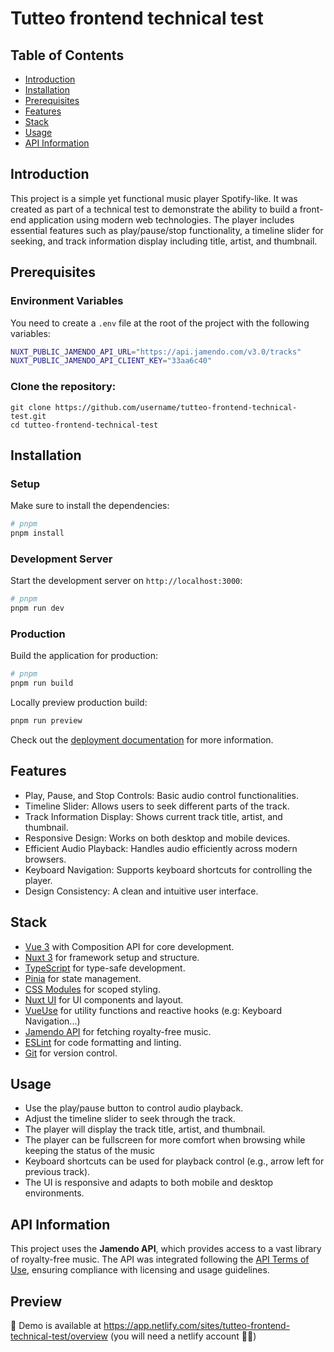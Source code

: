 # Tutteo frontend technical test

## Table of Contents
- [Introduction](#introduction)
- [Installation](#setup)
- [Prerequisites](#prerequisites)
- [Features](#features)
- [Stack](#stack)
- [Usage](#usage)
- [API Information](#api-information)

## Introduction
This project is a simple yet functional music player Spotify-like. It was created as part of a technical test to demonstrate the ability to build a front-end application using modern web technologies. The player includes essential features such as play/pause/stop functionality, a timeline slider for seeking, and track information display including title, artist, and thumbnail.

## Prerequisites
### Environment Variables
You need to create a `.env` file at the root of the project with the following variables:
```bash
NUXT_PUBLIC_JAMENDO_API_URL="https://api.jamendo.com/v3.0/tracks"
NUXT_PUBLIC_JAMENDO_API_CLIENT_KEY="33aa6c40"
```
### Clone the repository:
```
git clone https://github.com/username/tutteo-frontend-technical-test.git
cd tutteo-frontend-technical-test
```

## Installation

### Setup
Make sure to install the dependencies:
```bash
# pnpm
pnpm install
```
### Development Server
Start the development server on `http://localhost:3000`:

```bash
# pnpm
pnpm run dev
```
### Production
Build the application for production:
```bash
# pnpm
pnpm run build
```
Locally preview production build:
```bash
pnpm run preview
```
Check out the [deployment documentation](https://nuxt.com/docs/getting-started/deployment) for more information.

## Features
- Play, Pause, and Stop Controls: Basic audio control functionalities.
- Timeline Slider: Allows users to seek different parts of the track.
- Track Information Display: Shows current track title, artist, and thumbnail.
- Responsive Design: Works on both desktop and mobile devices.
- Efficient Audio Playback: Handles audio efficiently across modern browsers.
- Keyboard Navigation: Supports keyboard shortcuts for controlling the player.
- Design Consistency: A clean and intuitive user interface.

## Stack
- [Vue 3](https://vuejs.org/guide/introduction) with Composition API for core development.
- [Nuxt 3](https://nuxt.com/docs/getting-started/introduction) for framework setup and structure.
- [TypeScript](https://www.typescriptlang.org/docs/) for type-safe development.
- [Pinia](https://pinia.vuejs.org/core-concepts/) for state management.
- [CSS Modules](https://vuejs.org/api/sfc-css-features.html#css-modules) for scoped styling.
- [Nuxt UI](https://ui.nuxt.com/) for UI components and layout.
- [VueUse](https://vueuse.org/) for utility functions and reactive hooks (e.g: Keyboard Navigation...)
- [Jamendo API](https://developer.jamendo.com/v3.0/docs) for fetching royalty-free music.
- [ESLint](https://eslint.org/) for code formatting and linting.
- [Git](https://git-scm.com/) for version control.

## Usage
- Use the play/pause button to control audio playback.
- Adjust the timeline slider to seek through the track.
- The player will display the track title, artist, and thumbnail.
- The player can be fullscreen for more comfort when browsing while keeping the status of the music
- Keyboard shortcuts can be used for playback control (e.g., arrow left for previous track).
- The UI is responsive and adapts to both mobile and desktop environments.

## API Information
This project uses the **Jamendo API**, which provides access to a vast library of royalty-free music. The API was integrated following the [API Terms of Use](https://devportal.jamendo.com/api_terms_of_use), ensuring compliance with licensing and usage guidelines.

## Preview
👀 Demo is available at https://app.netlify.com/sites/tutteo-frontend-technical-test/overview (you will need a netlify account 🙏🏻)
